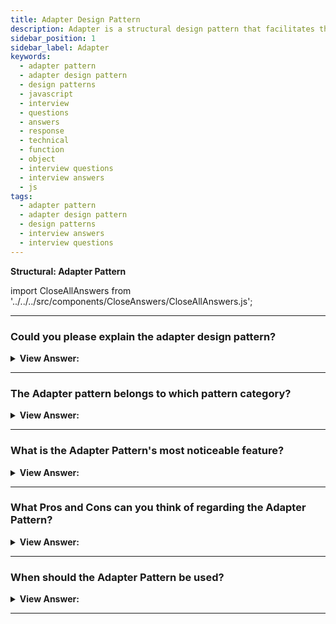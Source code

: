 ```yaml
---
title: Adapter Design Pattern
description: Adapter is a structural design pattern that facilitates the collaboration of objects having conflicting interfaces.
sidebar_position: 1
sidebar_label: Adapter
keywords:
  - adapter pattern
  - adapter design pattern
  - design patterns
  - javascript
  - interview
  - questions
  - answers
  - response
  - technical
  - function
  - object
  - interview questions
  - interview answers
  - js
tags:
  - adapter pattern
  - adapter design pattern
  - design patterns
  - interview answers
  - interview questions
---
```


<head>
  <title>Adapter Pattern | JavaScript Interview Questions</title>
</head>

**Structural: Adapter Pattern**

import CloseAllAnswers from '../../../src/components/CloseAnswers/CloseAllAnswers.js';

<CloseAllAnswers />

---

### Could you please explain the adapter design pattern?

<details className='answer'>
  <summary>
    <strong>View Answer:</strong>
  </summary>
  <div>
    <div>
      <strong>Interview Response:</strong> In JavaScript, the adapter design pattern allows objects or classes with incompatible interfaces to work together. Interfaces from different classes or objects connect through an adapter work together despite their incompatible interfaces. The wrapper pattern is another name for it.<br/>
    </div><br />
  <div><strong className="codeExample">Diagram:</strong><br /><br />

  <div></div>

<img src="/img/javascript-adapter.jpg" /><br /><br />

**The objects participating in this pattern are:**

**Client** -- In example code: _the run() function_

- alls into Adapter to request a service

**Adapter** -- In example code: _ShippingAdapter_

- implements the interface that the client expects or knows

**Adaptee** -- In example code: _AdvancedShipping_

- the object being adapted
- has a different interface from what the client expects or knows

</div><br />
  <div><strong className="codeExample">Code Example #1:</strong><br /><br />

  <div></div>

```js
class SimpleEarphones {
  constructor() {
    this.attach = function () {
      console.log('Use Earphones with Type C phone');
    };
  }
}

// Adapter
class EarPhoneAdapter extends SimpleEarphones {
  constructor(typeCphone) {
    super();
    this.attach = function () {
      typeCphone.attach();
    };
  }
}

class TypeCPhone {
  constructor() {
    this.attach = function () {
      console.log('Earphones attached to Type C phone');
    };
  }
}

let typeCphone = new TypeCPhone();
let adapter = new EarPhoneAdapter(typeCphone);
adapter.attach();

/*

Output:

Earphones attached to Type C phone

*/
```

  </div>

  <br />
  <div><strong className="codeExample">Code Example #2:</strong> ES5 Classical Implementation<br /><br />

<img src="/img/javascript-adapter.jpg" /><br /><br />

  <div></div>

```js
// old interface

function Shipping() {
  this.request = function (zipStart, zipEnd, weight) {
    // ...
    return '$49.75';
  };
}

// new interface

function AdvancedShipping() {
  this.login = function (credentials) {
    /* ... */
  };
  this.setStart = function (start) {
    /* ... */
  };
  this.setDestination = function (destination) {
    /* ... */
  };
  this.calculate = function (weight) {
    return '$39.50';
  };
}

// adapter interface

function ShippingAdapter(credentials) {
  var shipping = new AdvancedShipping();

  shipping.login(credentials);

  return {
    request: function (zipStart, zipEnd, weight) {
      shipping.setStart(zipStart);
      shipping.setDestination(zipEnd);
      return shipping.calculate(weight);
    },
  };
}

function run() {
  var shipping = new Shipping();
  var credentials = { token: '30a8-6ee1' };
  var adapter = new ShippingAdapter(credentials);

  // original shipping object and interface

  var cost = shipping.request('78701', '10010', '2 lbs');
  console.log('Old cost: ' + cost);

  // new shipping object with adapted interface

  cost = adapter.request('78701', '10010', '2 lbs');

  console.log('New cost: ' + cost);
}

run();

/*
OUTPUT:

Old cost: $49.75
New cost: $39.50

*/
```

  </div>

  </div>
</details>

---

### The Adapter pattern belongs to which pattern category?

<details>
  <summary>
    <strong>View Answer:</strong>
  </summary>
  <div>
    <div>
      <strong>Interview Response:</strong> The Adapter pattern is a type of structural design pattern.
    </div>
  </div>
</details>

---

### What is the Adapter Pattern's most noticeable feature?

<details>
  <summary>
    <strong>View Answer:</strong>
  </summary>
  <div>
    <div>
      <strong>Interview Response:</strong> The main characteristic of the Adapter Pattern is the adapter interface required to intersect with interfaces that are not compatible.
    </div>

  </div>
</details>

---

### What Pros and Cons can you think of regarding the Adapter Pattern?

<details>
  <summary>
    <strong>View Answer:</strong>
  </summary>
  <div>
    <div>
      <strong>Interview Response:</strong> Benefits vs. Drawbacks
    </div>
    <br />
    <div></div>

**Benefits**

- Based on SOLID principles.
- We can add new adapters without breaking existing code.
- The code is both reusable and adaptable.
- Clean code — because the client/context does not use a different interface in each concrete class and can switch between additional adapters using polymorphism.
- Single Responsibility Principle - The principle of single responsibility. You can separate the interface or data conversion code from the main business logic of the program.
- Open/Closed Principle. If they interact with the adapters via the client interface, you can start introducing new kinds of adapters into the application without having to break the existing client code.

**Drawbacks**

- The overall complexity of the code rises as a result of the addition of new interfaces and classes. Changing the service class to match the rest of your code is sometimes easier.

<br />
  </div>
</details>

---

### When should the Adapter Pattern be used?

<details>
  <summary>
    <strong>View Answer:</strong>
  </summary>
  <div>
    <div>
      <strong>Interview Response:</strong> Use Case
    </div>
    <br />
    <div></div>

- There is a class whose interfaces do not match the one you need.
- There are several subclasses, but it’s impractical to adapt their interface by sub-classing every one.

<br />
  </div>
</details>

---
